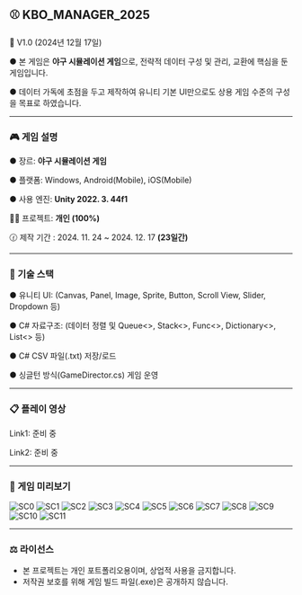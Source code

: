 ## ⚾ KBO_MANAGER_2025

🏏 V1.0 (2024년 12월 17일)

● 본 게임은 **야구 시뮬레이션 게임**으로, 전략적 데이터 구성 및 관리, 교환에 핵심을 둔 게임입니다.

● 데이터 가독에 초점을 두고 제작하여 유니티 기본 UI만으로도 상용 게임 수준의 구성을 목표로 하였습니다.

---


### 🎮 게임 설명

● 장르: **야구 시뮬레이션 게임**

● 플랫폼: Windows, Android(Mobile), iOS(Mobile)

● 사용 엔진: **Unity 2022. 3. 44f1** <DX11>

💇‍♂ 프로젝트: **개인 (100%)**

🕜 제작 기간 : 2024. 11. 24 ~ 2024. 12. 17 **(23일간)**

---

### 🧾 기술 스택

● 유니티 UI: (Canvas, Panel, Image, Sprite, Button, Scroll View, Slider, Dropdown 등) 

● C# 자료구조: (데이터 정렬 및 Queue<>, Stack<>, Func<>, Dictionary<>, List<> 등)

● C# CSV 파일(.txt) 저장/로드

● 싱글턴 방식(GameDirector.cs) 게임 운영

---

### 📋 플레이 영상

Link1: 준비 중

Link2: 준비 중

---

### 🔎 게임 미리보기
![SC0](https://github.com/Ahwhi/KBO_MANAGER_2025/blob/main/ScreenShots/0.png)
![SC1](https://github.com/Ahwhi/KBO_MANAGER_2025/blob/main/ScreenShots/1.png)
![SC2](https://github.com/Ahwhi/KBO_MANAGER_2025/blob/main/ScreenShots/2.png)
![SC3](https://github.com/Ahwhi/KBO_MANAGER_2025/blob/main/ScreenShots/3.png)
![SC4](https://github.com/Ahwhi/KBO_MANAGER_2025/blob/main/ScreenShots/4.png)
![SC5](https://github.com/Ahwhi/KBO_MANAGER_2025/blob/main/ScreenShots/5.png)
![SC6](https://github.com/Ahwhi/KBO_MANAGER_2025/blob/main/ScreenShots/6.png)
![SC7](https://github.com/Ahwhi/KBO_MANAGER_2025/blob/main/ScreenShots/7.png)
![SC8](https://github.com/Ahwhi/KBO_MANAGER_2025/blob/main/ScreenShots/8.png)
![SC9](https://github.com/Ahwhi/KBO_MANAGER_2025/blob/main/ScreenShots/9.png)
![SC10](https://github.com/Ahwhi/KBO_MANAGER_2025/blob/main/ScreenShots/10.png)
![SC11](https://github.com/Ahwhi/KBO_MANAGER_2025/blob/main/ScreenShots/11.png)

---

### ⚖️ 라이선스  
- 본 프로젝트는 개인 포트폴리오용이며, 상업적 사용을 금지합니다.  
- 저작권 보호를 위해 게임 빌드 파일(.exe)은 공개하지 않습니다.



